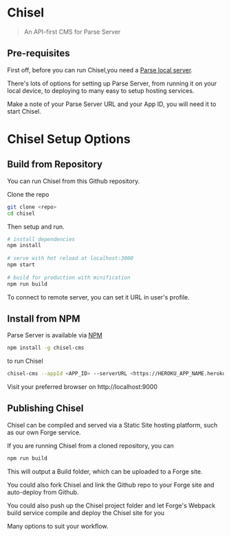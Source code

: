 Chisel
=====================

> An API-first CMS for Parse Server

## Pre-requisites

First off, before you can run Chisel,you need a [Parse local server](https://github.com/beachio/chisel-parse-server-starter).

There's lots of options for setting up Parse Server, from running it on your local device, to deploying to many easy to setup hosting services.

Make a note of your Parse Server URL and your App ID, you will need it to start Chisel.

# Chisel Setup Options

## Build from Repository

You can run Chisel from this Github repository.

Clone the repo

```bash
git clone <repo>
cd chisel
```

Then setup and run.

``` bash
# install dependencies
npm install
 
# serve with hot reload at localhost:3000
npm start
 
# build for production with minification
npm run build
```

To connect to remote server, you can set it URL in user's profile.

## Install from NPM

Parse Server is available via [NPM](https://www.npmjs.com/package/chisel-cms)

``` bash 
npm install -g chisel-cms
```

to run Chisel

``` bash
chisel-cms --appId <APP_ID> --serverURL <https://HEROKU_APP_NAME.herokuapp.com/parse>
```
Visit your preferred browser on http://localhost:9000

## Publishing Chisel

Chisel can be compiled and served via a Static Site hosting platform, such as our own Forge service.

If you are running Chisel from a cloned repository, you can 

``` bash
npm run build
```

This will output a Build folder, which can be uploaded to a Forge site.

You could also fork Chisel and link the Github repo to your Forge site and auto-deploy from Github.

You could also push up the Chisel project folder and let Forge's Webpack build service compile and deploy the Chisel site for you

Many options to suit your workflow.
